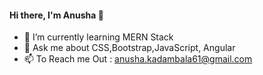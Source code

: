 #### Hi there, I'm Anusha 👋



- 🌱 I’m currently learning MERN Stack 
- 💬 Ask me about CSS,Bootstrap,JavaScript, Angular
- 📫 To Reach me Out : anusha.kadambala61@gmail.com


